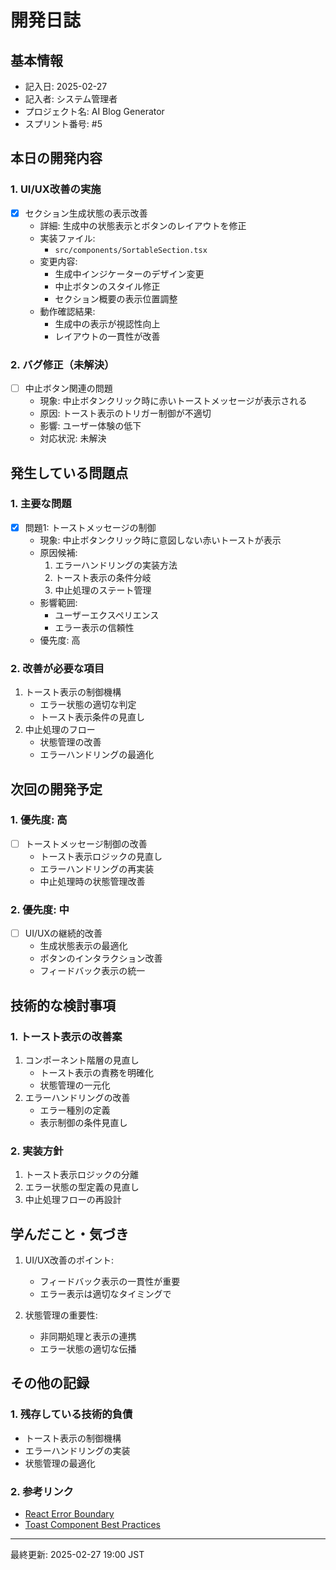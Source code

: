 # 開発日誌

## 基本情報
- 記入日: 2025-02-27
- 記入者: システム管理者
- プロジェクト名: AI Blog Generator
- スプリント番号: #5

## 本日の開発内容

### 1. UI/UX改善の実施
- [x] セクション生成状態の表示改善
  - 詳細: 生成中の状態表示とボタンのレイアウトを修正
  - 実装ファイル: 
    - `src/components/SortableSection.tsx`
  - 変更内容:
    - 生成中インジケーターのデザイン変更
    - 中止ボタンのスタイル修正
    - セクション概要の表示位置調整
  - 動作確認結果: 
    - 生成中の表示が視認性向上
    - レイアウトの一貫性が改善

### 2. バグ修正（未解決）
- [ ] 中止ボタン関連の問題
  - 現象: 中止ボタンクリック時に赤いトーストメッセージが表示される
  - 原因: トースト表示のトリガー制御が不適切
  - 影響: ユーザー体験の低下
  - 対応状況: 未解決

## 発生している問題点

### 1. 主要な問題
- [x] 問題1: トーストメッセージの制御
  - 現象: 中止ボタンクリック時に意図しない赤いトーストが表示
  - 原因候補:
    1. エラーハンドリングの実装方法
    2. トースト表示の条件分岐
    3. 中止処理のステート管理
  - 影響範囲:
    - ユーザーエクスペリエンス
    - エラー表示の信頼性
  - 優先度: 高

### 2. 改善が必要な項目
1. トースト表示の制御機構
   - エラー状態の適切な判定
   - トースト表示条件の見直し
2. 中止処理のフロー
   - 状態管理の改善
   - エラーハンドリングの最適化

## 次回の開発予定

### 1. 優先度: 高
- [ ] トーストメッセージ制御の改善
  - トースト表示ロジックの見直し
  - エラーハンドリングの再実装
  - 中止処理時の状態管理改善

### 2. 優先度: 中
- [ ] UI/UXの継続的改善
  - 生成状態表示の最適化
  - ボタンのインタラクション改善
  - フィードバック表示の統一

## 技術的な検討事項

### 1. トースト表示の改善案
1. コンポーネント階層の見直し
   - トースト表示の責務を明確化
   - 状態管理の一元化
2. エラーハンドリングの改善
   - エラー種別の定義
   - 表示制御の条件見直し

### 2. 実装方針
1. トースト表示ロジックの分離
2. エラー状態の型定義の見直し
3. 中止処理フローの再設計

## 学んだこと・気づき
1. UI/UX改善のポイント:
   - フィードバック表示の一貫性が重要
   - エラー表示は適切なタイミングで
   
2. 状態管理の重要性:
   - 非同期処理と表示の連携
   - エラー状態の適切な伝播

## その他の記録
### 1. 残存している技術的負債
- トースト表示の制御機構
- エラーハンドリングの実装
- 状態管理の最適化

### 2. 参考リンク
- [React Error Boundary](https://react.dev/reference/react/Component#catching-rendering-errors-with-an-error-boundary)
- [Toast Component Best Practices](https://www.radix-ui.com/primitives/docs/components/toast)

---
最終更新: 2025-02-27 19:00 JST 